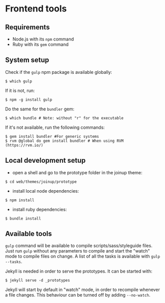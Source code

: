 # Frontend tools

## Requirements

* Node.js with its `npm` command
* Ruby with its `gem` command

## System setup

Check if the `gulp` npm package is available globally:
```Shell
$ which gulp
```
If it is not, run:
```Shell
$ npm -g install gulp
```

Do the same for the `bundler` gem:
```Shell
$ which bundle # Note: without "r" for the executable
```
If it's not available, run the following commands:
```Shell
$ gem install bundler #For generic systems
$ rvm @global do gem install bundler # When using RVM (https://rvm.io/)
```

## Local development setup

* open a shell and go to the prototype folder in the joinup theme:
```Shell
$ cd web/themes/joinup/prototype
```
* install local node dependencies:
```Shell
$ npm install
```
* install ruby dependencies:
```Shell
$ bundle install
```

## Available tools
`gulp` command will be available to compile scripts/sass/styleguide files.
Just run `gulp` without any parameters to compile and start the "watch" mode to compile files on change.
A list of all the tasks is available with `gulp --tasks`.

Jekyll is needed in order to serve the prototypes. It can be started with:
```Shell
$ jekyll serve -d _prototypes
```
Jekyll will start by default in "watch" mode, in order to recompile whenever a file changes.
This behaviour can be turned off by adding `--no-watch`.